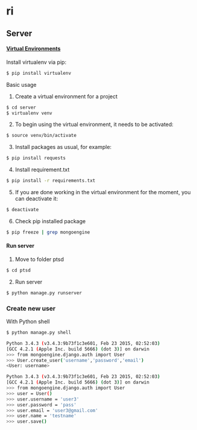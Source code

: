 # ri	

## Server 

#### [Virtual Environments](http://docs.python-guide.org/en/latest/dev/virtualenvs/)

Install virtualenv via pip:

```sh
$ pip install virtualenv
```
Basic usage

1. Create a virtual environment for a project

```sh
$ cd server
$ virtualenv venv
```

2. To begin using the virtual environment, it needs to be activated:
```sh
$ source venv/bin/activate
```

3. Install packages as usual, for example:
```sh
$ pip install requests
```

4. Install requirement.txt
```sh
$ pip install -r requirements.txt
```

5. If you are done working in the virtual environment for the moment, you can deactivate it:

```sh
$ deactivate
```

6. Check pip installed package

```sh
$ pip freeze | grep mongoengine
```

#### Run server

1. Move to folder ptsd

```sh
$ cd ptsd
```

2. Run server

```sh
$ python manage.py runserver
```

### Create new user

With Python shell

```sh
$ python manage.py shell
```

```sh
Python 3.4.3 (v3.4.3:9b73f1c3e601, Feb 23 2015, 02:52:03) 
[GCC 4.2.1 (Apple Inc. build 5666) (dot 3)] on darwin
>>> from mongoengine.django.auth import User
>>> User.create_user('username','password','email')
<User: username>
```

```sh
Python 3.4.3 (v3.4.3:9b73f1c3e601, Feb 23 2015, 02:52:03) 
[GCC 4.2.1 (Apple Inc. build 5666) (dot 3)] on darwin
>>> from mongoengine.django.auth import User
>>> user = User()
>>> user.username = 'user3'
>>> user.password = 'pass'
>>> user.email = 'user3@gmail.com'
>>> user.name = 'testname'
>>> user.save()
```
